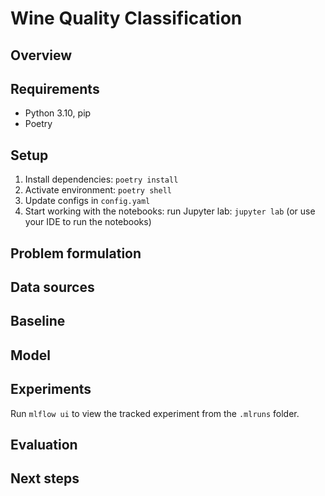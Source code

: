 # Wine Quality Classification

## Overview

## Requirements
 * Python 3.10, pip
 * Poetry

## Setup
1. Install dependencies: `poetry install`
2. Activate environment: `poetry shell`
3. Update configs in `config.yaml`
4. Start working with the notebooks: run Jupyter lab: `jupyter lab` (or use your IDE to run the notebooks)

## Problem formulation

## Data sources

## Baseline

## Model

## Experiments

Run `mlflow ui` to view the tracked experiment from the `.mlruns` folder.

## Evaluation

## Next steps